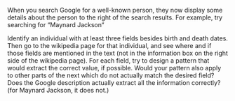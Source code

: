 When you search Google for a well-known person, they now display some
details about the person to the right of the search results. For
example, try searching for “Maynard Jackson“

Identify an individual with at least three fields besides birth and
death dates. Then go to the wikipedia page for that individual, and
see where and if those fields are mentioned in the text (not in the
information box on the right side of the wikipedia page). For each
field, try to design a pattern that would extract the correct value,
if possible. Would your pattern also apply to other parts of the next
which do not actually match the desired field? Does the Google
description actually extract all the information correctly? (for
Maynard Jackson, it does not.)

